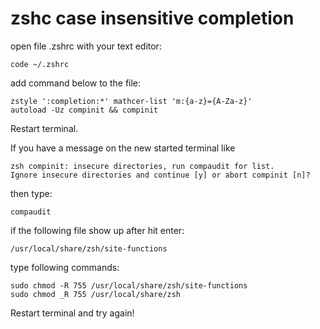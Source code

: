 # zshc case insensitive completion

open file .zshrc with your text editor:

```
code ~/.zshrc
```

add command below to the file:

```
zstyle ':completion:*' mathcer-list 'm:{a-z}={A-Za-z}'
autoload -Uz compinit && compinit
```

Restart terminal.

If you have a message on the new started terminal like

```
zsh compinit: insecure directories, run compaudit for list.
Ignore insecure directories and continue [y] or abort compinit [n]?
```

then type:

```
compaudit
```

if the following file show up after hit enter:

```
/usr/local/share/zsh/site-functions
```

type following commands:

```
sudo chmod -R 755 /usr/local/share/zsh/site-functions
sudo chmod _R 755 /usr/local/share/zsh
```

Restart terminal and try again!
